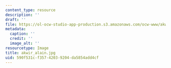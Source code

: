```yaml
---
content_type: resource
description: ''
draft: ''
file: https://ol-ocw-studio-app-production.s3.amazonaws.com/ocw-www/akwir_alain.jpg
metadata:
  caption: ''
  credit: ''
  image_alt: ''
resourcetype: Image
title: akwir_alain.jpg
uid: 590f531c-f357-4203-9204-da5854add4cf
---
```

